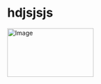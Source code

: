 # hdjsjsjs

<img width="198" height="112" alt="Image" src="https://github.com/user-attachments/assets/cfb4d796-f48c-4cd1-b759-827af77c0e03" />
